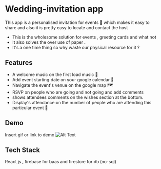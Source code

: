
# Wedding-invitation app

This app is a personalised invitation for events 🎉 which makes it easy to share and also it is pretty easy to locate and contact the host 
 
-  This is the wholesome solution for events , greeting cards and what not 
-  It also solves the over use of paper .
-  It's a one time thing so why waste our physical resource for it ? 
## Features

- A welcome music on the first load music 🎷
- Add event starting date on your google calendar 📅
- Navigate the event's venue on the google map 🗺
- RSVP on people who are going and not going and add comments
- shows attendees comments on the wishes section at the bottom.
- Display's attendance on the number of people who are attending this particular event 👀

## Demo

Insert gif or link to demo
![Alt Text](https://im3.ezgif.com/tmp/ezgif-3-b817cbe9f0.gif)

  
## Tech Stack

React js , firebase for baas and firestore for db (no-sql)


  

